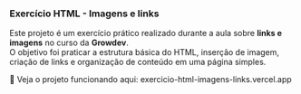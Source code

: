 ### Exercício HTML - Imagens e links
Este projeto é um exercício prático realizado durante a aula sobre **links e imagens** no curso da **Growdev**.  
O objetivo foi praticar a estrutura básica do HTML, inserção de imagem, criação de links e organização de conteúdo em uma página simples.

🔗 Veja o projeto funcionando aqui: exercicio-html-imagens-links.vercel.app
